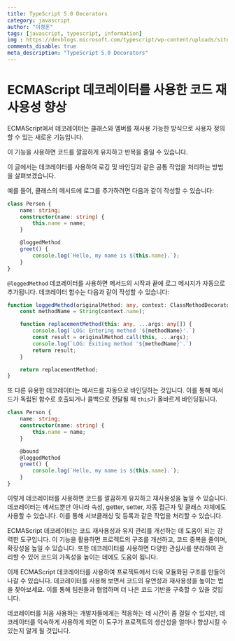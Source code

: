 ```yaml
---
title: TypeScript 5.0 Decorators
category: javascript
author: "이정훈"
tags: [javascript, typescript, information]
img : https://devblogs.microsoft.com/typescript/wp-content/uploads/sites/11/2023/03/5-0-feature-image-square-bounds-1.png
comments_disable: true
meta_description: "TypeScript 5.0 Decorators"
---
```


# ECMAScript 데코레이터를 사용한 코드 재사용성 향상

ECMAScript에서 데코레이터는 클래스와 멤버를 재사용 가능한 방식으로 
사용자 정의 할 수 있는 새로운 기능입니다. 

이 기능을 사용하면 코드를 깔끔하게 유지하고 반복을 줄일 수 있습니다. 

이 글에서는 데코레이터를 사용하여 로깅 및 바인딩과 같은 공통 작업을 처리하는 방법을 살펴보겠습니다.

예를 들어, 클래스의 메서드에 로그를 추가하려면 다음과 같이 작성할 수 있습니다:

```typescript
class Person {
    name: string;
    constructor(name: string) {
        this.name = name;
    }

    @loggedMethod
    greet() {
        console.log(`Hello, my name is ${this.name}.`);
    }
}
```

`@loggedMethod` 데코레이터를 사용하면 메서드의 시작과 끝에 로그 메시지가 자동으로 추가됩니다. 
데코레이터 함수는 다음과 같이 작성할 수 있습니다:

```typescript
function loggedMethod(originalMethod: any, context: ClassMethodDecoratorContext) {
    const methodName = String(context.name);

    function replacementMethod(this: any, ...args: any[]) {
        console.log(`LOG: Entering method '${methodName}'.`)
        const result = originalMethod.call(this, ...args);
        console.log(`LOG: Exiting method '${methodName}'.`)
        return result;
    }

    return replacementMethod;
}
```

또 다른 유용한 데코레이터는 메서드를 자동으로 바인딩하는 것입니다. 
이를 통해 메서드가 독립된 함수로 호출되거나 콜백으로 전달될 때 `this`가 올바르게 바인딩됩니다.

```typescript
class Person {
    name: string;
    constructor(name: string) {
        this.name = name;
    }

    @bound
    @loggedMethod
    greet() {
        console.log(`Hello, my name is ${this.name}.`);
    }
}
```

이렇게 데코레이터를 사용하면 코드를 깔끔하게 유지하고 재사용성을 높일 수 있습니다. 
데코레이터는 메서드뿐만 아니라 속성, getter, setter, 자동 접근자 및 클래스 자체에도 사용할 수 있습니다. 
이를 통해 서브클래싱 및 등록과 같은 작업을 처리할 수 있습니다.

ECMAScript 데코레이터는 코드 재사용성과 유지 관리를 개선하는 데 도움이 되는 강력한 도구입니다. 
이 기능을 활용하면 프로젝트의 구조를 개선하고, 코드 중복을 줄이며, 확장성을 높일 수 있습니다. 
또한 데코레이터를 사용하면 다양한 관심사를 분리하여 관리할 수 있어 코드의 가독성을 높이는 데에도 
도움이 됩니다.

이제 ECMAScript 데코레이터를 사용하여 프로젝트에서 더욱 모듈화된 구조를 만들어 나갈 수 있습니다. 
데코레이터를 사용해 보면서 코드의 유연성과 재사용성을 높이는 법을 찾아보세요. 
이를 통해 팀원들과 협업하며 더 나은 코드 기반을 구축할 수 있을 것입니다.

데코레이터를 처음 사용하는 개발자들에게는 적응하는 데 시간이 좀 걸릴 수 있지만, 
데코레이터를 익숙하게 사용하게 되면 이 도구가 프로젝트의 생산성을 얼마나 향상시킬 수 있는지 
알게 될 것입니다.